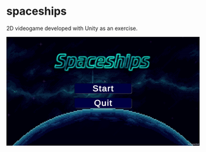 # spaceships
2D videogame developed with Unity as an exercise.

<p><img src="https://github.com/ArtCC/Spaceships/blob/main/Screenshots/spaceship.gif"></p>
